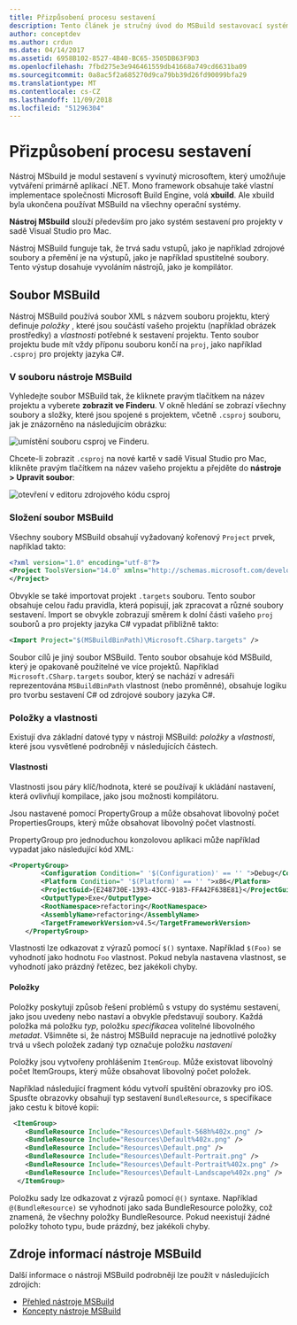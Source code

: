 ```yaml
---
title: Přizpůsobení procesu sestavení
description: Tento článek je stručný úvod do MSBuild sestavovací systém používá sada Visual Studio pro Mac
author: conceptdev
ms.author: crdun
ms.date: 04/14/2017
ms.assetid: 6958B102-8527-4B40-BC65-3505DB63F9D3
ms.openlocfilehash: 7fbd275e3e946461559db41668a749cd6631ba09
ms.sourcegitcommit: 0a8ac5f2a685270d9ca79bb39d26fd90099bfa29
ms.translationtype: MT
ms.contentlocale: cs-CZ
ms.lasthandoff: 11/09/2018
ms.locfileid: "51296304"
---
```

# <a name="customizing-the-build-system"></a>Přizpůsobení procesu sestavení

Nástroj MSbuild je modul sestavení s vyvinutý microsoftem, který umožňuje vytváření primárně aplikací .NET. Mono framework obsahuje také vlastní implementace společnosti Microsoft Build Engine, volá **xbuild**. Ale xbuild byla ukončena používat MSBuild na všechny operační systémy.

**Nástroj MSbuild** slouží především pro jako systém sestavení pro projekty v sadě Visual Studio pro Mac.

Nástroj MSBuild funguje tak, že trvá sadu vstupů, jako je například zdrojové soubory a přemění je na výstupů, jako je například spustitelné soubory. Tento výstup dosahuje vyvoláním nástrojů, jako je kompilátor.

## <a name="msbuild-file"></a>Soubor MSBuild

Nástroj MSBuild používá soubor XML s názvem souboru projektu, který definuje *položky* , které jsou součástí vašeho projektu (například obrázek prostředky) a *vlastnosti* potřebné k sestavení projektu. Tento soubor projektu bude mít vždy příponu souboru končí na `proj`, jako například `.csproj` pro projekty jazyka C#.

### <a name="viewing-the-msbuild-file"></a>V souboru nástroje MSBuild

Vyhledejte soubor MSBuild tak, že kliknete pravým tlačítkem na název projektu a vyberete **zobrazit ve Finderu**. V okně hledání se zobrazí všechny soubory a složky, které jsou spojené s projektem, včetně `.csproj` souboru, jak je znázorněno na následujícím obrázku:

![umístění souboru csproj ve Finderu.](media/customizing-build-system-image1.png)

Chcete-li zobrazit `.csproj` na nové kartě v sadě Visual Studio pro Mac, klikněte pravým tlačítkem na název vašeho projektu a přejděte do **nástroje > Upravit soubor**:

![otevření v editoru zdrojového kódu csproj](media/customizing-build-system-image2.png)

### <a name="composition-of-the-msbuild-file"></a>Složení soubor MSBuild

Všechny soubory MSBuild obsahují vyžadovaný kořenový `Project` prvek, například takto:

```xml
<?xml version="1.0" encoding="utf-8"?>
<Project ToolsVersion="14.0" xmlns="http://schemas.microsoft.com/developer/msbuild/2003">
</Project>
```

Obvykle se také importovat projekt `.targets` souboru. Tento soubor obsahuje celou řadu pravidla, která popisují, jak zpracovat a různé soubory sestavení. Import se obvykle zobrazují směrem k dolní části vašeho `proj` souborů a pro projekty jazyka C# vypadat přibližně takto:

```xml
<Import Project="$(MSBuildBinPath)\Microsoft.CSharp.targets" />
```

Soubor cílů je jiný soubor MSBuild. Tento soubor obsahuje kód MSBuild, který je opakovaně použitelné ve více projektů. Například `Microsoft.CSharp.targets` soubor, který se nachází v adresáři reprezentována `MSBuildBinPath` vlastnost (nebo proměnné), obsahuje logiku pro tvorbu sestavení C# od zdrojové soubory jazyka C#.

### <a name="items-and-properties"></a>Položky a vlastnosti

Existují dva základní datové typy v nástroji MSBuild: *položky* a *vlastnosti*, které jsou vysvětlené podrobněji v následujících částech.

#### <a name="properties"></a>Vlastnosti

Vlastnosti jsou páry klíč/hodnota, které se používají k ukládání nastavení, která ovlivňují kompilace, jako jsou možnosti kompilátoru.

Jsou nastavené pomocí PropertyGroup a může obsahovat libovolný počet PropertiesGroups, který může obsahovat libovolný počet vlastností.

PropertyGroup pro jednoduchou konzolovou aplikaci může například vypadat jako následující kód XML:

```xml
<PropertyGroup>
        <Configuration Condition=" '$(Configuration)' == '' ">Debug</Configuration>
        <Platform Condition=" '$(Platform)' == '' ">x86</Platform>
        <ProjectGuid>{E248730E-1393-43CC-9183-FFA42F63BE81}</ProjectGuid>
        <OutputType>Exe</OutputType>
        <RootNamespace>refactoring</RootNamespace>
        <AssemblyName>refactoring</AssemblyName>
        <TargetFrameworkVersion>v4.5</TargetFrameworkVersion>
    </PropertyGroup>
```

Vlastnosti lze odkazovat z výrazů pomocí `$()` syntaxe. Například `$(Foo)` se vyhodnotí jako hodnotu `Foo` vlastnost. Pokud nebyla nastavena vlastnost, se vyhodnotí jako prázdný řetězec, bez jakékoli chyby.

#### <a name="items"></a>Položky

Položky poskytují způsob řešení problémů s vstupy do systému sestavení, jako jsou uvedeny nebo nastaví a obvykle představují soubory. Každá položka má položku *typ*, položku *specifikace*a volitelné libovolného *metadat*. Všimněte si, že nástroj MSBuild nepracuje na jednotlivé položky trvá u všech položek zadaný typ označuje položku *nastavení*

Položky jsou vytvořeny prohlášením `ItemGroup`. Může existovat libovolný počet ItemGroups, který může obsahovat libovolný počet položek.

Například následující fragment kódu vytvoří spuštění obrazovky pro iOS. Spusťte obrazovky obsahují typ sestavení `BundleResource`, s specifikace jako cestu k bitové kopii:

```xml
 <ItemGroup>
    <BundleResource Include="Resources\Default-568h%402x.png" />
    <BundleResource Include="Resources\Default%402x.png" />
    <BundleResource Include="Resources\Default.png" />
    <BundleResource Include="Resources\Default-Portrait.png" />
    <BundleResource Include="Resources\Default-Portrait%402x.png" />
    <BundleResource Include="Resources\Default-Landscape%402x.png" />
  </ItemGroup>
 ```

 Položku sady lze odkazovat z výrazů pomocí `@()` syntaxe. Například `@(BundleResource)` se vyhodnotí jako sada BundleResource položky, což znamená, že všechny položky BundleResource. Pokud neexistují žádné položky tohoto typu, bude prázdný, bez jakékoli chyby.

## <a name="resources-for-learning-msbuild"></a>Zdroje informací nástroje MSBuild

Další informace o nástroji MSBuild podrobněji lze použít v následujících zdrojích:

* [Přehled nástroje MSBuild](/visualstudio/msbuild/msbuild)
* [Koncepty nástroje MSBuild](/visualstudio/msbuild/msbuild-concepts)
